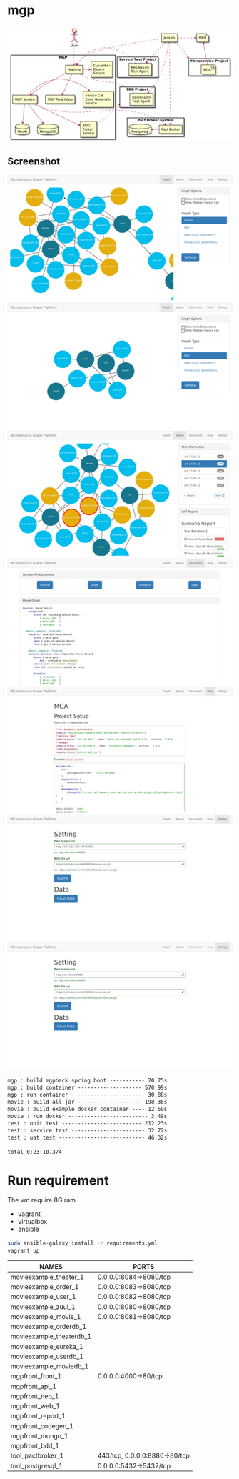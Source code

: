 # mgp

![Deployment Diagram](deployment.png)

## Screenshot
![screenshot](screenshot/001.png)
![screenshot](screenshot/002.png)
![screenshot](screenshot/003.png)
![screenshot](screenshot/004.png)
![screenshot](screenshot/005.png)
![screenshot](screenshot/006.png)
![screenshot](screenshot/007.png)

```
mgp : build mgpback spring boot ----------- 70.75s
mgp : build container -------------------- 570.99s
mgp : run container ----------------------- 30.88s
movie : build all jar -------------------- 198.36s
movie : build example docker container ---- 12.60s
movie : run docker ------------------------- 3.49s
test : unit test ------------------------- 212.23s
test : service test ----------------------- 32.72s
test : uat test --------------------------- 46.32s

total 0:23:10.374
```

# Run requirement
The vm require 8G ram
- vagrant
- virtualbox
- ansible
```sh
sudo ansible-galaxy install -r requirements.yml
vagrant up
```

|NAMES                        |PORTS                         |
|-----------------------------|------------------------------|
|movieexample_theater_1       |0.0.0.0:8084->8080/tcp        |
|movieexample_order_1         |0.0.0.0:8083->8080/tcp        |
|movieexample_user_1          |0.0.0.0:8082->8080/tcp        |
|movieexample_zuul_1          |0.0.0.0:8080->8080/tcp        |
|movieexample_movie_1         |0.0.0.0:8081->8080/tcp        |
|movieexample_orderdb_1       |                              |
|movieexample_theaterdb_1     |                              |
|movieexample_eureka_1        |                              |
|movieexample_userdb_1        |                              |
|movieexample_moviedb_1       |                              |
|mgpfront_front_1             |0.0.0.0:4000->80/tcp          |
|mgpfront_api_1               |                              |
|mgpfront_neo_1               |                              |
|mgpfront_web_1               |                              |
|mgpfront_report_1            |                              |
|mgpfront_codegen_1           |                              |
|mgpfront_mongo_1             |                              |
|mgpfront_bdd_1               |                              |
|tool_pactbroker_1            |443/tcp, 0.0.0.0:8880->80/tcp |
|tool_postgresql_1            |0.0.0.0:5432->5432/tcp        |
